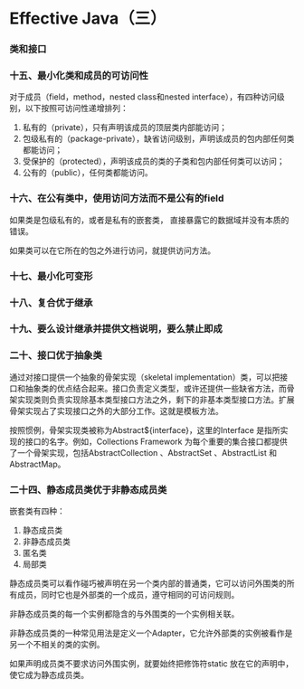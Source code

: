# Effective Java（三）

### 类和接口

### 十五、最小化类和成员的可访问性

对于成员（field，method，nested class和nested interface），有四种访问级别，以下按照可访问性递增排列：

1. 私有的（private），只有声明该成员的顶层类内部能访问；
2. 包级私有的（package-private），缺省访问级别，声明该成员的包内部任何类都能访问；
3. 受保护的（protected），声明该成员的类的子类和包内部任何类可以访问；
4. 公有的（public），任何类都能访问。

### 十六、在公有类中，使用访问方法而不是公有的field

如果类是包级私有的，或者是私有的嵌套类， 直接暴露它的数据域并没有本质的错误。

如果类可以在它所在的包之外进行访问，就提供访问方法。

### 十七、最小化可变形

### 十八、复合优于继承

### 十九、要么设计继承并提供文档说明，要么禁止即成

### 二十、接口优于抽象类

通过对接口提供一个抽象的骨架实现（skeletal implementation）类，可以把接口和抽象类的优点结合起来。接口负责定义类型，或许还提供一些缺省方法，而骨架实现类则负责实现除基本类型接口方法之外，剩下的非基本类型接口方法。扩展骨架实现占了实现接口之外的大部分工作。这就是模板方法。

按照惯例，骨架实现类被称为Abstract${interface}，这里的Interface 是指所实现的接口的名字。例如，Collections Framework 为每个重要的集合接口都提供了一个骨架实现，包括AbstractCollection 、AbstractSet 、AbstractList 和AbstractMap。

### 二十四、静态成员类优于非静态成员类

嵌套类有四种：

1. 静态成员类
2. 非静态成员类
3. 匿名类
4. 局部类

静态成员类可以看作碰巧被声明在另一个类内部的普通类，它可以访问外围类的所有成员，同时它也是外部类的一个成员，遵守相同的可访问规则。

非静态成员类的每一个实例都隐含的与外围类的一个实例相关联。

非静态成员类的一种常见用法是定义一个Adapter，它允许外部类的实例被看作是另一个不相关的类的实例。

如果声明成员类不要求访问外围实例，就要始终把修饰符static 放在它的声明中，使它成为静态成员类。